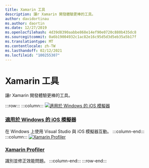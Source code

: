 ```yaml
---
title: Xamarin 工具
description: 讓r Xamarin 開發體驗更棒的工具。
author: davidortinau
ms.author: daortin
ms.date: 12/27/2019
ms.openlocfilehash: 4d39d8390aabbe868e14ef90e0720c880b435dc8
ms.sourcegitcommit: 0a6b19004932c1ac82e16c95d5d3d5eb35a5b17f
ms.translationtype: MT
ms.contentlocale: zh-TW
ms.lasthandoff: 02/12/2021
ms.locfileid: "100255307"
---
```

# <a name="xamarin-tools"></a>Xamarin 工具

讓r Xamarin 開發體驗更棒的工具。

:::row:::
    :::column:::
[![適用於 Windows 的 iOS 模擬器](~/media/index/xamarin-tools-windows-simulator.svg?branch=master)](~/tools/ios-simulator/index.md)

### <a name="ios-simulator-for-windows"></a>[適用於 Windows 的 iOS 模擬器](~/tools/ios-simulator/index.md)

在 Windows 上使用 Visual Studio 與 iOS 模擬器互動。
    :::column-end:::
    :::column:::
[![Xamarin Profiler](~/media/index/xamarin-tools-profiler.svg?branch=master)](~/tools/profiler/index.md)

### <a name="xamarin-profiler"></a>[Xamarin Profiler](~/tools/profiler/index.md)

識別並修正效能問題。
    :::column-end:::
:::row-end:::
